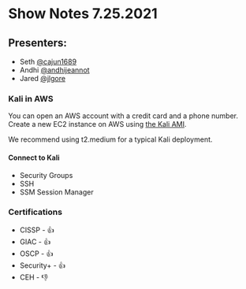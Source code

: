 # Show Notes 7.25.2021

## Presenters:

* Seth [@cajun1689](https://github.com/cajun1689)
* Andhi [@andhijeannot](https://github.com/andhijeannot)
* Jared [@jlgore](https://github.com/jlgore)

### Kali in AWS

You can open an AWS account with a credit card and a phone number. Create a new EC2 instance on AWS using [the Kali AMI](https://aws.amazon.com/marketplace/pp/prodview-3i7zhze5fq7ci).

We recommend using t2.medium for a typical Kali deployment.

#### Connect to Kali

* Security Groups
* SSH
* SSM Session Manager

### Certifications

* CISSP - 👍
* GIAC - 👍
* OSCP - 👍
* Security+ - 👍
* CEH - 👎

